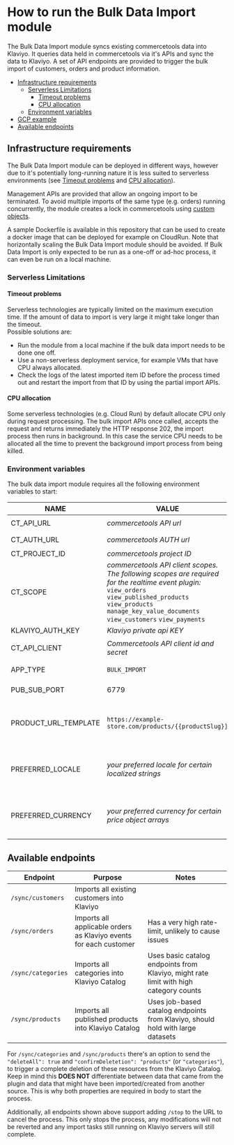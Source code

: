 # How to run the Bulk Data Import module

The Bulk Data Import module syncs existing commercetools data into Klaviyo. It queries data held in commercetools via
it's APIs and sync the data to Klaviyo. A set of API endpoints are provided to trigger the bulk import of customers,
orders and product information.

<!-- START doctoc generated TOC please keep comment here to allow auto update -->
<!-- DON'T EDIT THIS SECTION, INSTEAD RE-RUN doctoc TO UPDATE -->

- [Infrastructure requirements](#infrastructure-requirements)
  - [Serverless Limitations](#serverless-limitations)
    - [Timeout problems](#timeout-problems)
    - [CPU allocation](#cpu-allocation)
  - [Environment variables](#environment-variables)
- [GCP example](#gcp-example)
- [Available endpoints](#available-endpoints)

<!-- END doctoc generated TOC please keep comment here to allow auto update -->

## Infrastructure requirements

The Bulk Data Import module can be deployed in different ways, however due to it's potentially long-running nature it
is less suited to serverless environments (see [Timeout problems](#timeout-problems) and [CPU allocation](#cpu-allocation)).

Management APIs are provided that allow an ongoing import to be terminated. To avoid multiple imports of the same type
(e.g. orders) running concurrently, the module creates a lock in commercetools using [custom objects](https://docs.commercetools.com/api/projects/custom-objects).

A sample Dockerfile is available in this repository that can be used to create a docker image that can be deployed
for example on CloudRun. Note that horizontally scaling the Bulk Data Import module should be avoided. If Bulk Data
Import is only expected to be run as a one-off or ad-hoc process, it can even be run on a local machine.

### Serverless Limitations

#### Timeout problems

Serverless technologies are typically limited on the maximum execution time. If the amount of data to import is very
large it might take longer than the timeout.  
Possible solutions are:

- Run the module from a local machine if the bulk data import needs to be done one off.
- Use a non-serverless deployment service, for example VMs that have CPU always allocated.
- Check the logs of the latest imported item ID before the process timed out and restart the import from that ID by
  using the partial import APIs.

#### CPU allocation

Some serverless technologies (e.g. Cloud Run) by default allocate CPU only during request processing. The bulk import
APIs once called, accepts the request and returns immediately the HTTP response 202, the import process then runs in
background. In this case the service CPU needs to be allocated all the time to prevent the background import process
from being killed.

### Environment variables

The bulk data import module requires all the following environment variables to start:
 
| NAME             | VALUE                                                                                                                                                                                                                            | Required | Example                                                                                                                                                                             |
|------------------|----------------------------------------------------------------------------------------------------------------------------------------------------------------------------------------------------------------------------------|----------|-------------------------------------------------------------------------------------------------------------------------------------------------------------------------------------|
| CT_API_URL       | *commercetools API url*                                                                                                                                                                                                          | Yes      | `https://api.us-central1.gcp.commercetools.com`                                                                                                                                     |
| CT_AUTH_URL      | *commercetools AUTH url*                                                                                                                                                                                                         | Yes      | `https://auth.us-central1.gcp.commercetools.com`                                                                                                                                    |
| CT_PROJECT_ID    | *commercetools project ID*                                                                                                                                                                                                       | Yes      | `my-project-prod`                                                                                                                                                                   |
| CT_SCOPE         | *commercetools API client scopes. The following scopes are required for the realtime event plugin:* <br /> `view_orders` `view_published_products` `view_products` `manage_key_value_documents` `view_customers` `view_payments` | Yes      | `view_orders:project-key view_published_products:project-key view_products:project-key manage_key_value_documents:project-key view_customers:project-key view_payments:project-key` |
| KLAVIYO_AUTH_KEY | *Klaviyo private api KEY*                                                                                                                                                                                                        | Yes      | `pk_1234567890`                                                                                                                                                                     |
| CT_API_CLIENT    | *Commercetools API client id and secret*                                                                                                                                                                                         | Yes      | `{"clientId":"the-ct-client-id","secret":"the-ct-client-secret"}`                                                                                                                   |
| APP_TYPE         | `BULK_IMPORT`                                                                                                                                                                                                                    | No       | Prevents the real-time sync module from being started                                                                                                                               |
| PUB_SUB_PORT     | 6779                                                                                                                                                                                                                             | No       | To change the default (`6779`) bulk import API server port                                                                                                                          |                                                                                                                                                                                                                         | No       | To change the default (`6779`) bulk import API server port                                   |
| PRODUCT_URL_TEMPLATE         | `https://example-store.com/products/{{productSlug}}`                                                                                                                                                                                                                    | No       | Set the template used for product URLs in Klaviyo, references frontend URLs (`productSlug` will be replaced by the product slug set in commercetools)  
| PREFERRED_LOCALE         | *your preferred locale for certain localized strings*                                                                                                                                                                                                                   | No       | Set your (optional) preferred locale to be used when getting string from LocalizedString properties, like product/category names for the Klaviyo catalogue
| PREFERRED_CURRENCY         | *your preferred currency for certain price object arrays*                                                                                                                                                                                                                   | No       | Set your (optional) preferred currency to be used when getting prices from products, for Klaviyo catalogue items and custom_metadata

## Available endpoints

| Endpoint             | Purpose                                            | Notes                                                              |
|----------------------|----------------------------------------------------|--------------------------------------------------------------------|
| `/sync/customers`    | Imports all existing customers into Klaviyo        |                                                                    |
| `/sync/orders`       | Imports all applicable orders as Klaviyo events for each customer   | Has a very high rate-limit, unlikely to cause issues                                                  |
| `/sync/categories`   | Imports all categories into Klaviyo Catalog           | Uses basic catalog endpoints from Klaviyo, might rate limit with high category counts   |
| `/sync/products`     | Imports all published products into Klaviyo Catalog   | Uses job-based catalog endpoints from Klaviyo, should hold with large datasets          |

For `/sync/categories` and `/sync/products` there's an option to send the `"deleteAll": true` and `"confirmDeletetion": "products"` (or `"categories"`), to trigger a complete deletion of these resources from the Klaviyo Catalog. Keep in mind this **DOES NOT** differentiate between data that came from the plugin and data that might have been imported/created from another source. This is why both properties are required in body to start the process.

Additionally, all endpoints shown above support adding `/stop` to the URL to cancel the process. This only stops the process, any modifications will not be reverted and any import tasks still running on Klaviyo servers will still complete.